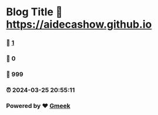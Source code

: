 # Blog Title :link: https://aidecashow.github.io 
### :page_facing_up: [1](https://aidecashow.github.io/tag.html) 
### :speech_balloon: 0 
### :hibiscus: 999 
### :alarm_clock: 2024-03-25 20:55:11 
### Powered by :heart: [Gmeek](https://github.com/Meekdai/Gmeek)
